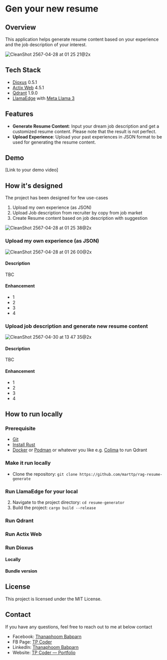 # Gen your new resume

## Overview
This application helps generate resume content based on your experience and the job description of your interest.

![CleanShot 2567-04-28 at 01 25 21@2x](https://github.com/marttp/rag-resume-generate/assets/34801905/b04e820e-68a5-4c15-b93c-c43aad035fe6)

## Tech Stack
- [Dioxus](https://dioxuslabs.com/) 0.5.1
- [Actix Web](https://actix.rs/) 4.5.1
- [Qdrant](https://qdrant.tech/) 1.9.0
- [LlamaEdge](https://github.com/LlamaEdge/LlamaEdge) with [Meta Llama 3](https://llama.meta.com/llama3/)

## Features
- **Generate Resume Content**: Input your dream job description and get a customized resume content. Please note that the result is not perfect.
- **Upload Experience**: Upload your past experiences in JSON format to be used for generating the resume content.

## Demo
[Link to your demo video]

## How it's designed

The project has been designed for few use-cases
1. Upload my own experience (as JSON)
2. Upload Job description from recruiter by copy from job market
3. Create Resume content based on job description
   with suggestion

![CleanShot 2567-04-28 at 01 25 38@2x](https://github.com/marttp/rag-resume-generate/assets/34801905/eb8564e7-d3dc-46ac-a8d5-ca8745e2102b)

### Upload my own experience (as JSON)

![CleanShot 2567-04-28 at 01 26 00@2x](https://github.com/marttp/rag-resume-generate/assets/34801905/3e222f35-80da-4b7a-ae17-d517545ed31c)

#### Description

TBC

#### Enhancement
- 1
- 2
- 3
- 4

### Upload job description and generate new resume content

![CleanShot 2567-04-30 at 13 47 35@2x](https://github.com/marttp/rag-resume-generate/assets/34801905/f82b17db-a380-4d19-ba9b-42f28c393b88)

#### Description

TBC

#### Enhancement
- 1
- 2
- 3
- 4

## How to run locally

### Prerequisite
- [Git](https://git-scm.com/)
- [Install Rust](https://www.rust-lang.org/tools/install)
- [Docker](https://www.docker.com/products/docker-desktop/) or [Podman](https://podman.io/) or whatever you like e.g. [Colima](https://github.com/abiosoft/colima) to run Qdrant

### Make it run locally
- Clone the repository: `git clone https://github.com/marttp/rag-resume-generate`

### Run LlamaEdge for your local
2. Navigate to the project directory: `cd resume-generator`
3. Build the project: `cargo build --release`

### Run Qdrant

### Run Actix Web

### Run Dioxus

#### Locally

#### Bundle version

## License
This project is licensed under the MIT License.

## Contact
If you have any questions, feel free to reach out to me at below contact
- Facebook: [Thanaphoom Babparn](https://www.facebook.com/thanaphoom.mart/)
- FB Page: [TP Coder](https://www.facebook.com/tpcoder)
- LinkedIn: [Thanaphoom Babparn](https://www.linkedin.com/in/thanaphoom-babparn/)
- Website: [TP Coder — Portfolio](https://portfolio.tpcoder.dev/)
